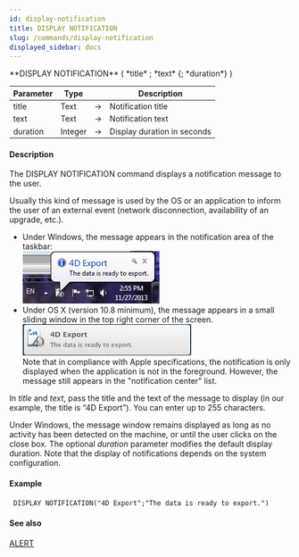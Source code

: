 ```yaml
---
id: display-notification
title: DISPLAY NOTIFICATION
slug: /commands/display-notification
displayed_sidebar: docs
---
```


<!--REF #_command_.DISPLAY NOTIFICATION.Syntax-->**DISPLAY NOTIFICATION** ( *title* ; *text* {; *duration*} )<!-- END REF-->
<!--REF #_command_.DISPLAY NOTIFICATION.Params-->
| Parameter | Type |  | Description |
| --- | --- | --- | --- |
| title | Text | &rarr; | Notification title |
| text | Text | &rarr; | Notification text |
| duration | Integer | &rarr; | Display duration in seconds |

<!-- END REF-->

#### Description 

<!--REF #_command_.DISPLAY NOTIFICATION.Summary-->The DISPLAY NOTIFICATION command displays a notification message to the user.<!-- END REF-->

Usually this kind of message is used by the OS or an application to inform the user of an external event (network disconnection, availability of an upgrade, etc.).

* Under Windows, the message appears in the notification area of the taskbar:  
![](../assets/en/commands/pict1206085.en.png)
* Under OS X (version 10.8 minimum), the message appears in a small sliding window in the top right corner of the screen.  
![](../assets/en/commands/pict1206031.en.png)  
Note that in compliance with Apple specifications, the notification is only displayed when the application is not in the foreground. However, the message still appears in the "notification center" list.

In *title* and *text*, pass the title and the text of the message to display (in our example, the title is “4D Export”). You can enter up to 255 characters. 

Under Windows, the message window remains displayed as long as no activity has been detected on the machine, or until the user clicks on the close box. The optional *duration* parameter modifies the default display duration. Note that the display of notifications depends on the system configuration. 

#### Example 

```4d
 DISPLAY NOTIFICATION("4D Export";"The data is ready to export.")
```

#### See also 

[ALERT](alert.md)  